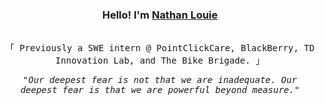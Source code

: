 <h3 align="center">Hello! I'm <b><a href="https://nathan.louie.ca" rel="nofollow noopener noreferrer">Nathan Louie</a></b></h3>
<samp>
  <p align="center">
    <br>
    「 Previously a SWE intern @ PointClickCare, BlackBerry, TD Innovation Lab, and The Bike Brigade. 」
  </p>
</samp>
<samp>
  <p align="center">
      <i>
        "Our deepest fear is not that we are inadequate. Our deepest fear is that we are powerful beyond measure."
      </i>
    <br>
  </p>
</samp>
